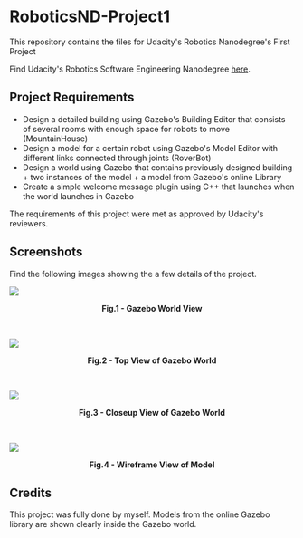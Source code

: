 # RoboticsND-Project1
This repository contains the files for Udacity's Robotics Nanodegree's First Project

Find Udacity's Robotics Software Engineering Nanodegree [here](https://www.udacity.com/course/robotics-software-engineer--nd209).

## Project Requirements

- Design a detailed building using Gazebo's Building Editor that consists of several rooms with enough space for robots to move (MountainHouse)
- Design a model for a certain robot using Gazebo's Model Editor with different links connected through joints (RoverBot)
- Design a world using Gazebo that contains previously designed building + two instances of the model + a model from Gazebo's online Library
- Create a simple welcome message plugin using C++ that launches when the world launches in Gazebo

The requirements of this project were met as approved by Udacity's reviewers.

## Screenshots

Find the following images showing the a few details of the project.

![](https://i.imgur.com/4fySJjQ.png)
<p align = "center"><b>Fig.1 - Gazebo World View</b></p>
<br />

![](https://i.imgur.com/jP43UDV.png)
<p align = "center"><b>Fig.2 - Top View of Gazebo World</b></p>
<br />

![](https://i.imgur.com/N41Ro5c.png)
<p align = "center"><b>Fig.3 - Closeup View of Gazebo World</b></p>
<br />

![](https://i.imgur.com/eALW3X5.png)
<p align = "center"><b>Fig.4 - Wireframe View of Model</b></p>

## Credits

This project was fully done by myself.
Models from the online Gazebo library are shown clearly inside the Gazebo world.